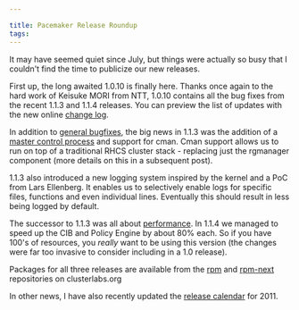 ```yaml
---

title: Pacemaker Release Roundup
tags: 
---
```

It may have seemed quiet since July, but things were actually so busy that I
couldn't find the time to publicize our new releases.

First up, the long awaited 1.0.10 is finally here. Thanks once again to the
hard work of Keisuke MORI from NTT, 1.0.10 contains all the bug fixes from the
recent 1.1.3 and 1.1.4 releases. You can preview the list of updates with the
new online [change log](http://hg.clusterlabs.org/pacemaker/stable-1.0/raw-file/tip/ChangeLog).

In addition to [general bugfixes](http://hg.clusterlabs.org/pacemaker/1.1/raw-file/tip/ChangeLog), the big news in 1.1.3 was the addition of a [master
control process](/blog/2010/introducing-the-pacemaker-master-control-process-for-corosync-based-clusters/) and support for cman. Cman support allows us to run on top of a
traditional RHCS cluster stack - replacing just the rgmanager component (more
details on this in a subsequent post).

1.1.3 also introduced a new logging system inspired by the kernel and a PoC
from Lars Ellenberg. It enables us to selectively enable logs for specific
files, functions and even individual lines. Eventually this should result in
less being logged by default.

The successor to 1.1.3 was all about
[performance](/blog/2010/large-cluster-performance/). In 1.1.4 we managed to speed up the CIB and Policy
Engine by about 80% each. So if you have 100's of resources, you _really_ want
to be using this version (the changes were far too invasive to consider
including in a 1.0 release).

Packages for all three releases are available from the
[rpm](http://www.clusterlabs.org/rpm) and [rpm-next](http://www.clusterlabs.org/rpm-next) repositories on clusterlabs.org

In other news, I have also recently updated the [release calendar](http://www.clusterlabs.org/wiki/ReleaseCalendar) for 2011.

